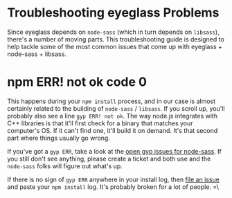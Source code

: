 # Troubleshooting eyeglass Problems

Since eyeglass depends on `node-sass` (which in turn depends on `libsass`), there's a number of moving parts. This troubleshooting guide is designed to help tackle some of the most common issues that come up with eyeglass + node-sass + libsass.

# npm ERR! not ok code 0
This happens during your `npm install` process, and in our case is almost certainly related to the building of `node-sass` / `libsass`. If you scroll up, you'll probably also see a line `gyp ERR! not ok`. The way node.js integrates with C++ libraries is that it'll first check for a binary that matches your computer's OS. If it can't find one, it'll build it on demand. It's that second part where things usually go wrong.

If you've got a `gyp ERR`, take a look at the [open gyp issues for node-sass](https://github.com/sass/node-sass/search?o=desc&q=gyp&s=updated&state=open&type=Issues&utf8=✓). If you still don't see anything, please create a ticket and both use and the `node-sass` folks will figure out what's up.

If there is no sign of `gyp ERR` anywhere in your install log, then [file an issue](https://github.com/sass-eyeglass/eyeglass/issues) and paste your `npm install` log. It's probably broken for a lot of people. =\
